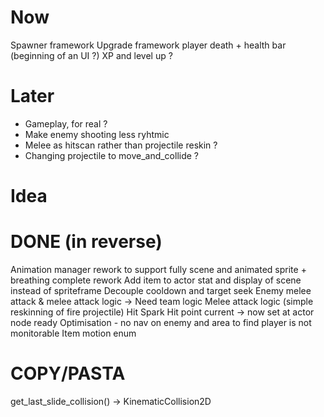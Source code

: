 # Now
Spawner framework 
Upgrade framework
player death + health bar (beginning of an UI ?)
XP and level up ?

# Later
+ Gameplay, for real ?
+ Make enemy shooting less ryhtmic
+ Melee as hitscan rather than projectile reskin ?
+ Changing projectile to move_and_collide ?

# Idea

# DONE (in reverse)
Animation manager rework to support fully scene and animated sprite + breathing complete rework
Add item to actor stat and display of scene instead of spriteframe
Decouple cooldown and target seek
Enemy melee attack & melee attack logic -> Need team logic
Melee attack logic (simple reskinning of fire projectile)
Hit Spark
Hit point current -> now set at actor node ready
Optimisation - no nav on enemy and area to find player is not monitorable
Item motion enum

# COPY/PASTA
get_last_slide_collision() -> KinematicCollision2D
